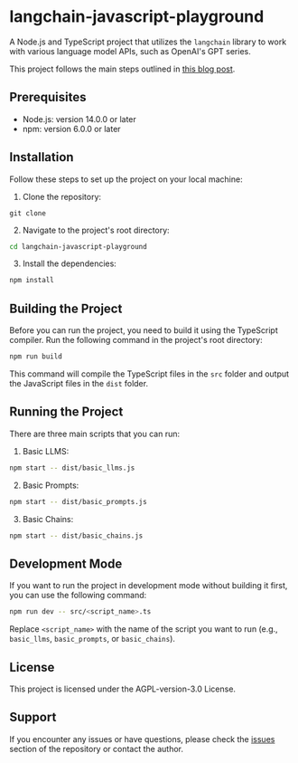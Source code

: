 # langchain-javascript-playground

A Node.js and TypeScript project that utilizes the `langchain` library to work with various language model APIs, such as OpenAI's GPT series.

This project follows the main steps outlined in [this blog post](https://langchainers.hashnode.dev/getting-started-with-langchainjs).


## Prerequisites

- Node.js: version 14.0.0 or later
- npm: version 6.0.0 or later


## Installation

Follow these steps to set up the project on your local machine:

1. Clone the repository:
```git
git clone 
```

2. Navigate to the project's root directory:
```bash
cd langchain-javascript-playground
```

3. Install the dependencies:
```bash
npm install
```


## Building the Project

Before you can run the project, you need to build it using the TypeScript compiler. Run the following command in the project's root directory:
```bash
npm run build
```

This command will compile the TypeScript files in the `src` folder and output the JavaScript files in the `dist` folder.


## Running the Project

There are three main scripts that you can run:

1. Basic LLMS:
```bash
npm start -- dist/basic_llms.js
```

2. Basic Prompts:
```bash
npm start -- dist/basic_prompts.js
```

3. Basic Chains:
```bash
npm start -- dist/basic_chains.js
```


## Development Mode

If you want to run the project in development mode without building it first, you can use the following command:

```bash
npm run dev -- src/<script_name>.ts
```

Replace `<script_name>` with the name of the script you want to run (e.g., `basic_llms`, `basic_prompts`, or `basic_chains`).


## License

This project is licensed under the AGPL-version-3.0 License.


## Support

If you encounter any issues or have questions, please check the [issues](<issues_url>) section of the repository or contact the author.
